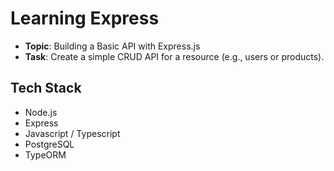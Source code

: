 # Learning Express
- **Topic**: Building a Basic API with Express.js
- **Task**: Create a simple CRUD API for a resource (e.g., users or products).
## Tech Stack
- Node.js
- Express
- Javascript / Typescript
- PostgreSQL
- TypeORM
